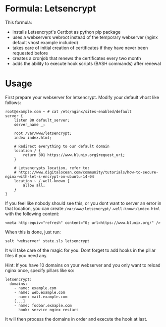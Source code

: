 # Formula: Letsencrypt

This formula:
  - installs Letsencrypt's Certbot as python pip package
  - uses a webservers webroot instead of the temporary webserver (nginx default vhost example included)
  - takes care of initial creation of certificates if they have never been requested before
  - creates a cronjob that renews the certificates every two month
  - adds the ability to execute hook scripts (BASH commands) after renewal


# Usage

First prepare your webserver for letsencrypt. Modify your default vhost like follows:

```
root@example.com ~ # cat /etc/nginx/sites-enabled/default 
server {
    listen 80 default_server;
    server_name _;
 
    root /var/www/letsencrypt;
    index index.html;

    # Redirect everything to our default domain
    location / {
        return 301 https://www.blunix.org$request_uri;
    }

    # Letsencrypts location, refer to:
    # https://www.digitalocean.com/community/tutorials/how-to-secure-nginx-with-let-s-encrypt-on-ubuntu-14-04
    location ~ /.well-known {
        allow all;
    }
}
```

If you feel like nobody should see this, or you dont want to server an error in that location,
you can create `/var/www/letsencrypt/.well-known/index.html` with the following content:

```
<meta http-equiv="refresh" content="0; url=https://www.blunix.org/" />
```

When this is done, just run:

```
salt 'webserver' state.sls letsencrypt
```

It will take care of the magic for you. Dont forget to add hooks in the pillar files if you need any.

Hint: If you have 10 domains on your webserver and you only want to reload nginx once, specify pillars like so:

```
letsencrypt:
  domains:
    - name: example.com
    - name: web.example.com
    - name: mail.example.com
    [...]
    - name: foobar.exmaple.com
      hook: service nginx restart
```

It will then process the domains in order and execute the hook at last.
